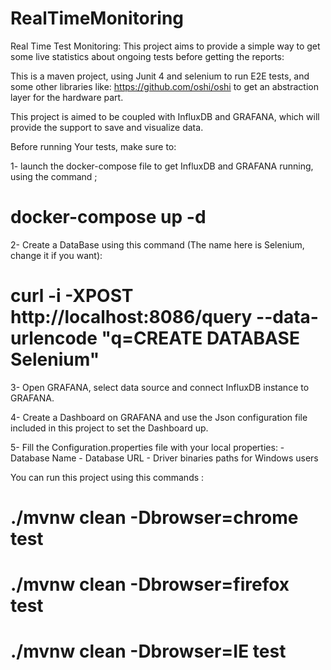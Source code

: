 # RealTimeMonitoring

Real Time Test Monitoring: 
This project aims to provide a simple way to get some live statistics about ongoing tests before getting the reports:

This is a maven project, using Junit 4 and selenium to run E2E tests, and some other libraries like: https://github.com/oshi/oshi
to get an abstraction layer for the hardware part. 

This project is aimed to be coupled with InfluxDB and GRAFANA, which will provide the support to save and visualize data.

Before running Your tests, make sure to:
 
   1- launch the docker-compose file to get InfluxDB and GRAFANA running, using  the command ;
# docker-compose up -d

   2- Create a DataBase using this command (The name here is Selenium, change it if you want):
#  curl -i -XPOST http://localhost:8086/query --data-urlencode "q=CREATE DATABASE Selenium"

   3- Open GRAFANA, select data source and connect InfluxDB instance to GRAFANA.
   
   4- Create a Dashboard on GRAFANA and use the Json configuration file included in this project to set the Dashboard up.
   
   5- Fill the Configuration.properties file with your local properties:
      - Database Name
      - Database URL
      - Driver binaries paths for Windows users


You can run this project using this commands : 
# ./mvnw clean -Dbrowser=chrome test
# ./mvnw clean -Dbrowser=firefox test
# ./mvnw clean -Dbrowser=IE test




